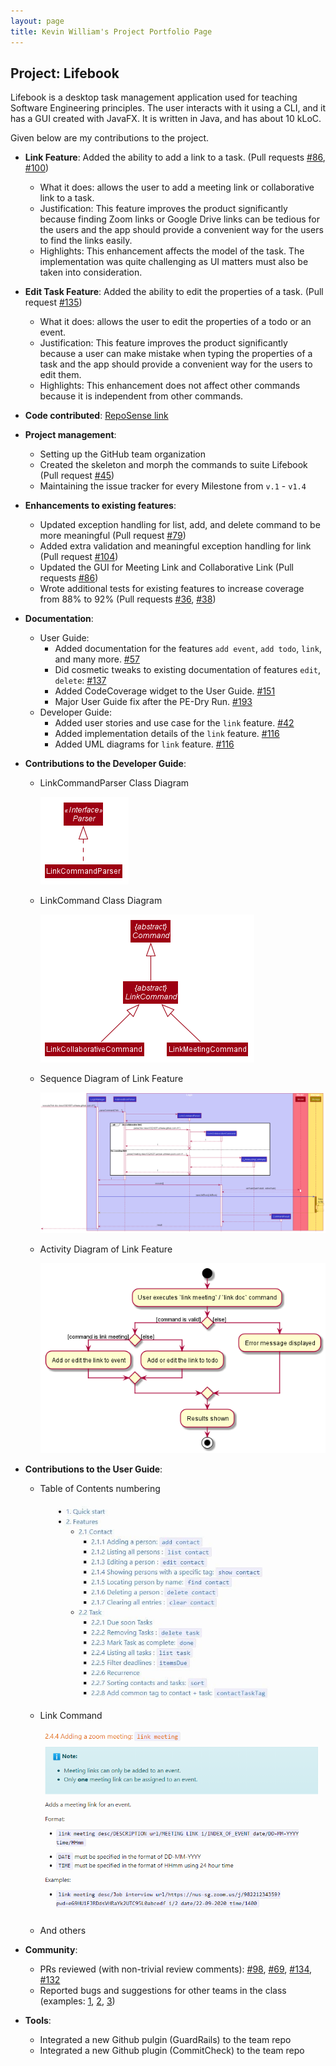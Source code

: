 ```yaml
---
layout: page
title: Kevin William's Project Portfolio Page
---
```


## Project: Lifebook

Lifebook is a desktop task management application used for teaching Software Engineering principles. The user interacts with it using a CLI, and it has a GUI created with JavaFX. It is written in Java, and has about 10 kLoC.

Given below are my contributions to the project.

* **Link Feature**: Added the ability to add a link to a task. (Pull requests [\#86](https://github.com/AY2021S1-CS2103T-F12-4/tp/pull/86), [\#100](https://github.com/AY2021S1-CS2103T-F12-4/tp/pull/100))
  * What it does: allows the user to add a meeting link or collaborative link to a task.
  * Justification: This feature improves the product significantly because finding Zoom links or Google Drive links can be tedious for the users and the app should provide a convenient way for the users to find the links easily.
  * Highlights: This enhancement affects the model of the task. The implementation was quite challenging as UI matters must also be taken into consideration.

* **Edit Task Feature**: Added the ability to edit the properties of a task. (Pull request [\#135](https://github.com/AY2021S1-CS2103T-F12-4/tp/pull/135))
  * What it does: allows the user to edit the properties of a todo or an event.
  * Justification: This feature improves the product significantly because a user can make mistake when typing the properties of a task and the app should provide a convenient way for the users to edit them.
  * Highlights: This enhancement does not affect other commands because it is independent from other commands.

* **Code contributed**: [RepoSense link](https://nus-cs2103-ay2021s1.github.io/tp-dashboard/#breakdown=true&search=kevnw&sort=groupTitle&sortWithin=title&since=2020-08-14&timeframe=commit&mergegroup=&groupSelect=groupByRepos&checkedFileTypes=docs~functional-code~test-code~other)

* **Project management**:
  * Setting up the GitHub team organization
  * Created the skeleton and morph the commands to suite Lifebook (Pull request [\#45](https://github.com/AY2021S1-CS2103T-F12-4/tp/pull/45))
  * Maintaining the issue tracker for every Milestone from `v.1` - `v1.4`

* **Enhancements to existing features**:
  * Updated exception handling for list, add, and delete command to be more meaningful (Pull request [\#79](https://github.com/AY2021S1-CS2103T-F12-4/tp/pull/79))
  * Added extra validation and meaningful exception handling for link (Pull request [\#104](https://github.com/AY2021S1-CS2103T-F12-4/tp/pull/104))
  * Updated the GUI for Meeting Link and Collaborative Link (Pull requests [\#86](https://github.com/AY2021S1-CS2103T-F12-4/tp/pull/86/))
  * Wrote additional tests for existing features to increase coverage from 88% to 92% (Pull requests [\#36](), [\#38]())

* **Documentation**:
  * User Guide:
    * Added documentation for the features `add event`, `add todo`, `link`, and many more. [\#57](https://github.com/AY2021S1-CS2103T-F12-4/tp/pull/57/)
    * Did cosmetic tweaks to existing documentation of features `edit`, `delete`: [\#137](https://github.com/AY2021S1-CS2103T-F12-4/tp/pull/137/)
    * Added CodeCoverage widget to the User Guide. [\#151](https://github.com/AY2021S1-CS2103T-F12-4/tp/pull/151)
    * Major User Guide fix after the PE-Dry Run. [\#193](https://github.com/AY2021S1-CS2103T-F12-4/tp/pull/193)
  * Developer Guide:
    * Added user stories and use case for the `link` feature. [\#42](https://github.com/AY2021S1-CS2103T-F12-4/tp/pull/42/)
    * Added implementation details of the `link` feature. [\#116](https://github.com/AY2021S1-CS2103T-F12-4/tp/pull/116/)
    * Added UML diagrams for `link` feature. [\#116](https://github.com/AY2021S1-CS2103T-F12-4/tp/pull/116/)

* **Contributions to the Developer Guide**:

    * LinkCommandParser Class Diagram

        ![ParserClassDiagram](../images/linkFunction/ParserClassDiagram.png)

    * LinkCommand Class Diagram

        ![CommandClassDiagram](../images/linkFunction/CommandClassDiagram.png)

    * Sequence Diagram of Link Feature

        ![FilterSequenceDiagram](../images/linkFunction/LinkSequenceDiagram.png)

    * Activity Diagram of Link Feature

        ![FilterActivityDiagram](../images/linkFunction/LinkActivityDiagram.png)

* **Contributions to the User Guide**:

    * Table of Contents numbering

        ![TableOfContents](../images/PPP-kevnw/tableofcontents.png)

    * Link Command

        ![LinkCommand](../images/PPP-kevnw/linkmeeting.png)
  
    * And others

* **Community**:
  * PRs reviewed (with non-trivial review comments): [\#98](https://github.com/AY2021S1-CS2103T-F12-4/tp/pull/98), [\#69](https://github.com/AY2021S1-CS2103T-F12-4/tp/pull/69), [\#134](https://github.com/AY2021S1-CS2103T-F12-4/tp/pull/134), [\#132](https://github.com/AY2021S1-CS2103T-F12-4/tp/pull/132)
  * Reported bugs and suggestions for other teams in the class (examples: [1](https://github.com/AY2021S1-CS2103T-T15-3/tp/issues/231), [2](https://github.com/AY2021S1-CS2103T-T15-3/tp/issues/233), [3](https://github.com/AY2021S1-CS2103T-T15-3/tp/issues/235))

* **Tools**:
  * Integrated a new Github pulgin (GuardRails) to the team repo
  * Integrated a new Github plugin (CommitCheck) to the team repo

